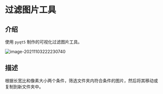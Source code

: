 # 过滤图片工具

## 介绍

使用 `pyqt5` 制作的可视化过滤图片工具。

![image-20211103222230740](README.assets/image-20211103222230740.png)

## 描述

根据长宽比和像素大小两个条件，筛选文件夹内符合条件的图片，然后将其移动或复制到新文件夹中。


